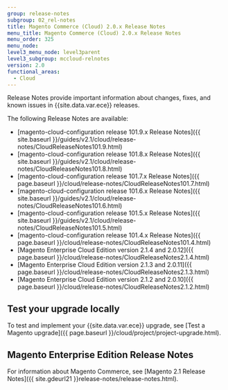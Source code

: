 ```yaml
---
group: release-notes
subgroup: 02_rel-notes
title: Magento Commerce (Cloud) 2.0.x Release Notes
menu_title: Magento Commerce (Cloud) 2.0.x Release Notes
menu_order: 325
menu_node:
level3_menu_node: level3parent
level3_subgroup: mccloud-relnotes
version: 2.0
functional_areas:
  - Cloud
---
```


Release Notes provide important information about changes, fixes, and known issues in {{site.data.var.ece}} releases.

The following Release Notes are available:

*	[magento-cloud-configuration release 101.9.x Release Notes]({{ site.baseurl }}/guides/v2.1/cloud/release-notes/CloudReleaseNotes101.9.html)
*	[magento-cloud-configuration release 101.8.x Release Notes]({{ site.baseurl }}/guides/v2.1/cloud/release-notes/CloudReleaseNotes101.8.html)
*	[magento-cloud-configuration release 101.7.x Release Notes]({{ page.baseurl }}/cloud/release-notes/CloudReleaseNotes101.7.html)
*	[magento-cloud-configuration release 101.6.x Release Notes]({{ site.baseurl }}/guides/v2.1/cloud/release-notes/CloudReleaseNotes101.6.html)
*	[magento-cloud-configuration release 101.5.x Release Notes]({{ site.baseurl }}/guides/v2.1/cloud/release-notes/CloudReleaseNotes101.5.html)
*	[magento-cloud-configuration release 101.4.x Release Notes]({{ page.baseurl }}/cloud/release-notes/CloudReleaseNotes101.4.html)
*	[Magento Enterprise Cloud Edition version 2.1.4 and 2.0.12]({{ page.baseurl }}/cloud/release-notes/CloudReleaseNotes2.1.4.html)
*	[Magento Enterprise Cloud Edition version 2.1.3 and 2.0.11]({{ page.baseurl }}/cloud/release-notes/CloudReleaseNotes2.1.3.html)
*	[Magento Enterprise Cloud Edition version 2.1.2 and 2.0.10]({{ page.baseurl }}/cloud/release-notes/CloudReleaseNotes2.1.2.html)

## Test your upgrade locally

To test and implement your {{site.data.var.ece}} upgrade, see [Test a Magento upgrade]({{ page.baseurl }}/cloud/project/project-upgrade.html).

## Magento Enterprise Edition Release Notes

For information about Magento Commerce, see [Magento 2.1 Release Notes]({{ site.gdeurl21 }}release-notes/release-notes.html).
